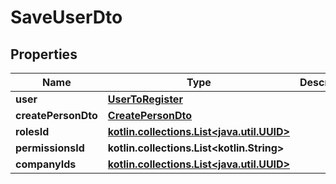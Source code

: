 
# SaveUserDto

## Properties
| Name | Type | Description | Notes |
| ------------ | ------------- | ------------- | ------------- |
| **user** | [**UserToRegister**](UserToRegister.md) |  |  |
| **createPersonDto** | [**CreatePersonDto**](CreatePersonDto.md) |  |  |
| **rolesId** | [**kotlin.collections.List&lt;java.util.UUID&gt;**](java.util.UUID.md) |  |  |
| **permissionsId** | **kotlin.collections.List&lt;kotlin.String&gt;** |  |  |
| **companyIds** | [**kotlin.collections.List&lt;java.util.UUID&gt;**](java.util.UUID.md) |  |  |



